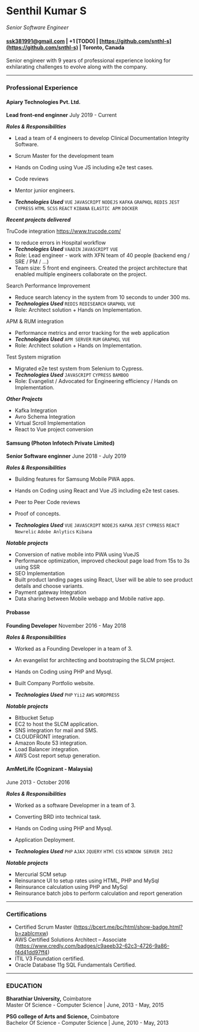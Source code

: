 # Senthil Kumar S
*Senior Software Engineer*<br/>
#### [ssk381991@gmail.com](ssk381991@gmail.com)  |  +1 [TODO]  |  [https://github.com/snthl-s](https://github.com/snthl-s)  |  Toronto, Canada

Senior engineer with 9 years of professional experience looking for exhilarating challenges to evolve along with the company.

----------------------------
### Professional Experience

#### Apiary Technologies Pvt. Ltd.
**Lead front-end enginner**
July 2019 - Current

__*Roles & Responsibilities*__
- Lead a team of 4 engineers to develop Clinical Documentation Integrity Software.
- Scrum Master for the development team
- Hands on Coding using Vue JS including e2e test cases.
- Code reviews
- Mentor junior engineers.

- __*Technologies Used*__
`VUE` `JAVASCRIPT` `NODEJS` `KAFKA` `GRAPHQL` `REDIS` `JEST` `CYPRESS` `HTML` `SCSS` `REACT` `KIBANA` `ELASTIC APM` `DOCKER`

__*Recent projects delivered*__

TruCode integration https://www.trucode.com/ 
- to reduce errors in Hospital workflow
- __*Technologies Used*__
`VAADIN` `JAVASCRIPT` `VUE`
- Role: Lead engineer - work with XFN team of 40 people (backend eng / SRE / PM / ...)
- Team size: 5 front end engineers. Created the project architecture that enabled multiple engineers collaborate on the project.

Search Performance Improvement
- Reduce search latency in the system from 10 seconds to under 300 ms.
- __*Technologies Used*__
`REDIS` `REDISEARCH` `GRAPHQL` `VUE`
- Role: Architect solution + Hands on Implementation.

APM & RUM integration
- Performance metrics and error tracking for the web application
- __*Technologies Used*__
`APM SERVER` `RUM` `GRAPHQL` `VUE`
- Role: Architect solution + Hands on Implementation.

Test System migration
- Migrated e2e test system from Selenium to Cypress.
- __*Technologies Used*__
`JAVASCRIPT` `CYPRESS` `BAMBOO`
- Role: Evangelist / Advocated for Engineering efficiency / Hands on Implementation.

__*Other Projects*__
- Kafka Integration
- Avro Schema Integration
- Virtual Scroll Implementation
- React to Vue project conversion

#### Samsung (Photon Infotech Private Limited)
**Senior Software enginner**
June 2018 - July 2019

__*Roles & Responsibilities*__
- Building features for Samsung Mobile PWA apps.
- Hands on Coding using React and Vue JS including e2e test cases.
- Peer to Peer Code reviews
- Proof of concepts.

- __*Technologies Used*__
`VUE` `JAVASCRIPT` `NODEJS` `KAFKA` `JEST` `CYPRESS` `REACT` `Newrelic` `Adobe Anlytics` `Kibana`

__*Notable projects*__
- Conversion of native mobile into PWA using VueJS
- Performance optimization, improved checkout page load from 15s to 3s using SSR
- SEO Implementation
- Built product landing pages using React, User will be able to see product details and choose variants.
- Payment gateway Integration
- Data sharing between Mobile webapp and Mobile native app.

#### Probasse
**Founding Developer**
November 2016 - May 2018

__*Roles & Responsibilities*__
- Worked as a Founding Developer in a team of 3.
- An evangelist for architecting and bootstraping the SLCM project.
- Hands on Coding using PHP and Mysql.
- Built Company Portfolio website.

- __*Technologies Used*__
`PHP` `Yii2` `AWS` `WORDPRESS`

__*Notable projects*__
- Bitbucket Setup
- EC2 to host the SLCM application.
- SNS integration for mail and SMS.
- CLOUDFRONT integration.
- Amazon Route 53 integration.
- Load Balancer integration.
- AWS Cost report setup generation.

#### AmMetLife (Cognizant - Malaysia)
June 2013 - October 2016

__*Roles & Responsibilities*__
- Worked as a software Developmer in a team of 3.
- Converting BRD into technical task.
- Hands on Coding using PHP and Mysql.
- Application Deployment.

- __*Technologies Used*__
`PHP` `AJAX` `JQUERY` `HTMl` `CSS` `WINDOW SERVER 2012`

__*Notable projects*__
- Mercurial SCM setup
- Reinsurance UI to setup rates using HTML, PHP and MySql
- Reinsurance calculation using PHP and MySql
- Reinsurance batch jobs to perform calculation and report generation
----------------------------
### Certifications
- Certified Scrum Master (https://bcert.me/bc/html/show-badge.html?b=zablcmxw)
- AWS Certified Solutions Architect – Associate (https://www.credly.com/badges/c9aeeb32-62c3-4726-9a86-f4d41dd97ff4)
- ITIL V3 Foundation certified.
- Oracle Database 11g SQL Fundamentals Certified.
----------------------------
### EDUCATION
<b>Bharathiar University,</b> Coimbatore<br/>
Master Of Science - Computer Science | June, 2013 - May, 2015<br/>

<b>PSG college of Arts and Science,</b> Coimbatore<br/>
Bachelor Of Science - Computer Science | June, 2010 - May, 2013
